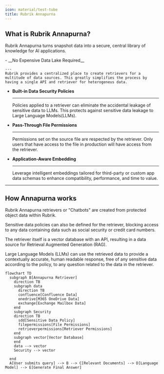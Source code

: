 ```yaml
---
icon: material/test-tube
title: Rubrik Annapurna
---
```


## What is Rubrik Annapurna?
Rubrik Annapurna turns snapshot data into a secure, central library of knowledge for AI applications.

<div class="grid cards" markdown>
- __No Expensive Data Lake Required__
    
    ---
    Rubrik provides a centralized place to create retrievers for a multitude of data sources. This greatly simplifies the process by having a single API and retriever for heterogeneus data.

- __Built-in Data Security Policies__

    ---
    Policies applied to a retriever can eliminate the accidental leakage of sensitive data to LLMs. This protects against sensitive data leakage to Large Language Models(LLMs).

- __Pass-Through File Permissions__

    ---
    Permissions set on the source file are respected by the retriever. Only users that have access to the file in production will have access from the retriever.

- __Application-Aware Embedding__

    ---
    Leverage intelligent embeddings tailored for third-party or custom app data schemas to enhance compatibility, performance, and time to value.
</div>


---

## How Annapurna works

Rubrik Annapurna retrievers or "Chatbots" are created from protected object data within Rubrik. 

Sensitive data policies can also be defined for the retriever, blocking access to any data containing data such as social security or credit card numbers.

The retriever itself is a vector database with an API, resulting in a data source for Retrieval Augmented Generation (RAG).

Large Language Models (LLMs) can use the retrieved data to provide a contextually accurate, human readable response, free of any sensitive data according to the policy, to any question related to the data in the retriever.

``` mermaid
flowchart TD
  subgraph B[Annapurna Retriever]
    direction TB
    subgraph data
      direction TB
      confluence[Confluence Data]
      onedrive[M365 OneDrive Data]
      exchange[Exchange Mailbox Data]
    end
    subgraph Security
    direction TB
      sdd[Sensitive Data Policy]
      filepermissions[File Permissions]
      retrieverpermissions[Retriever Permissions]
    end 
    subgraph vector[Vector Database]
    end
    data --> vector
    Security --> vector

  end
  A[User submits query] --> B --> C[Relevant Documents] --> D[Language Model] --> E[Generate Final Answer]

```